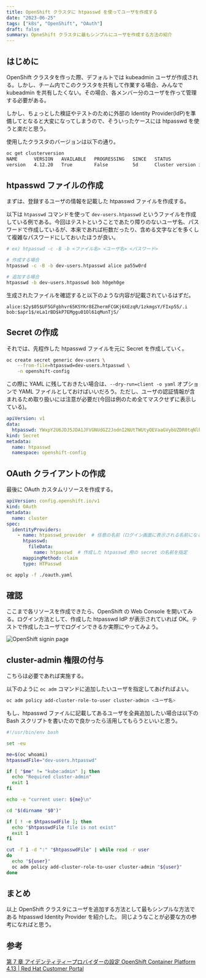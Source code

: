 ```yaml
---
title: OpenShift クラスタに htpasswd を使ってユーザを作成する
date: "2023-06-25"
tags: ["k8s", "OpenShift", "OAuth"]
draft: false
summary: OpneShift クラスタに最もシンプルにユーザを作成する方法の紹介
---
```


## はじめに

OpenShift クラスタを作った際、デフォルトでは kubeadmin ユーザが作成される。しかし、チーム内でこのクラスタを共有して作業する場合、みんなで kubeadmin を共有したくない。その場合、各メンバー分のユーザを作って管理する必要がある。

しかし、ちょっとした検証やテストのために外部の Identity Provider(IdP)を準備してとなると大変になってしまうので、そういったケースには htpasswd を使うと楽だと思う。

使用したクラスタのバージョンは以下の通り。

```bash
oc get clusterversion
NAME      VERSION   AVAILABLE   PROGRESSING   SINCE   STATUS
version   4.12.20   True        False         5d      Cluster version is 4.12.20
```

## htpasswd ファイルの作成

まずは、登録するユーザの情報を記載した htpasswd ファイルを作成する。

以下は `htpasswd` コマンドを使って `dev-users.htpasswd` というファイルを作成している例である。今回はテストということであたり障りのないユーザ名、パスワードで作成しているが、本来であれば桁数だったり、含める文字などを多くして複雑なパスワードにしておいたほうが良い。

```bash
# ex) htpasswd -c -B -b <ファイル名> <ユーザ名> <パスワード>

# 作成する場合
htpasswd -c -B -b dev-users.htpasswd alice pa55w0rd

# 追加する場合
htpasswd -b dev-users.htpasswd bob h0geh0ge
```

生成されたファイルを確認すると以下のような内容が記載されているはずだ。

```htpasswd:dev-users.htpasswd
alice:$2y$05$UF5GFgbhvr65KSYKr8EZhermFCGKj6XEzqR/1zkmgsY/FIxp55/.i
bob:$apr1$/eLa1rBD$kP7EMggu01Ol61qMunTjS/
```

## Secret の作成

それでは、先程作した htpasswd ファイルを元に Secret を作成していく。

```bash
oc create secret generic dev-users \
    --from-file=htpasswd=dev-users.htpasswd \
    -n openshift-config
```

この際に YAML に残しておきたい場合は、`--dry-run=client -o yaml` オプションで YAML ファイルとしておけばいいだろう。ただし、ユーザの認証情報が含まれるため取り扱いには注意が必要だ(今回は例のため全てマスクせずに表示している)。

```yaml:secret.yaml showLineNumbers
apiVersion: v1
data:
  htpasswd: YWxpY2U6JDJ5JDA1JFVGNUdGZ2JodnI2NUtTWUtyOEVaaGVybUZDR0tqNlhFenFSLzF6a21nc1kvRkl4cDU1Ly5pCmJvYjokYXByMSQvZUxhMXJCRCRrUDdFTWdndTAxT2w2MXFNdW5UalMvCg==
kind: Secret
metadata:
  name: htpasswd
  namespace: openshift-config
```

## OAuth クライアントの作成

最後に OAuth カスタムリソースを作成する。

```yaml:oauth.yaml showLineNumbers
apiVersion: config.openshift.io/v1
kind: OAuth
metadata:
  name: cluster
spec:
  identityProviders:
    - name: htpasswd_provider  # 任意の名前（ログイン画面に表示される名前になる）
      htpasswd:
        fileData:
          name: htpasswd  # 作成した htpasswd 用の secret の名前を指定
      mappingMethod: claim
      type: HTPasswd
```

```bash
oc apply -f ./oauth.yaml
```

## 確認

ここまで各リソースを作成できたら、OpenShift の Web Console を開いてみる。ログイン方法として、作成した htpasswd IdP が表示されていれば OK。テストで作成したユーザでログインできるか実際にやってみよう。

![OpenShift signin page](https://i.imgur.com/RZ8ZT5M.webp)

## cluster-admin 権限の付与

こちらは必要であれば実施する。

以下のように `oc adm` コマンドに追加したいユーザを指定してあげればよい。

```bash
oc adm policy add-cluster-role-to-user cluster-admin <ユーザ名>
```

もし、htpasswd ファイルに記載してあるユーザを全員追加したい場合は以下の Bash スクリプトを書いたので良かったら活用してもらうといいと思う。

```bash:assign-cluster-admin.sh showLineNumbers
#!/usr/bin/env bash

set -eu

me=$(oc whoami)
htpasswdFile="dev-users.htpasswd"

if [ "$me" != "kube:admin" ]; then
  echo "Required cluster-admin"
  exit 1
fi

echo -e "current user: ${me}\n"

cd "$(dirname "$0")"

if [ ! -e $htpasswdFile ]; then
  echo "$htpasswdFile file is not exist"
  exit 1
fi

cut -f 1 -d ":" "$htpasswdFile" | while read -r user
do
  echo "${user}"
  oc adm policy add-cluster-role-to-user cluster-admin "${user}"
done
```

## まとめ

以上 OpenShift クラスタにユーザを追加する方法として最もシンプルな方法である htpasswd Identity Provider を紹介した。
同じようなことが必要な方の参考になればと思う。

## 参考

[第 7 章 アイデンティティープロバイダーの設定 OpenShift Container Platform 4\.13 \| Red Hat Customer Portal](https://access.redhat.com/documentation/ja-jp/openshift_container_platform/4.13/html/authentication_and_authorization/configuring-identity-providers#configuring-htpasswd-identity-provider)
